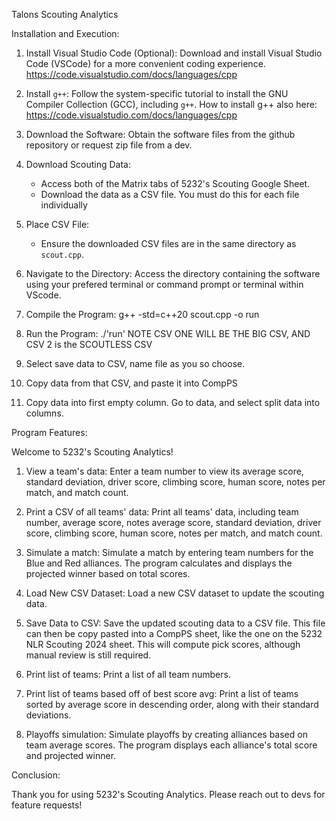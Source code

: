Talons Scouting Analytics

Installation and Execution:
 
1. Install Visual Studio Code (Optional): Download and install Visual Studio Code (VSCode) for a more convenient coding experience.
          https://code.visualstudio.com/docs/languages/cpp

2. Install `g++`: Follow the system-specific tutorial to install the GNU Compiler Collection (GCC), including `g++`.
      How to install g++ also here: https://code.visualstudio.com/docs/languages/cpp

3. Download the Software: Obtain the software files from the github repository or request zip file from a dev.

4. Download Scouting Data:
   - Access both of the Matrix tabs of 5232's Scouting Google Sheet.
   - Download the data as a CSV file. You must do this for each file individually

5. Place CSV File:
   - Ensure the downloaded CSV files are in the same directory as `scout.cpp`.

6. Navigate to the Directory: Access the directory containing the software using your prefered terminal or command prompt or terminal within VScode.

7. Compile the Program:
   g++ -std=c++20 scout.cpp -o run

8. Run the Program:
   ./'run'
      NOTE CSV ONE WILL BE THE BIG CSV, AND CSV 2 is the SCOUTLESS CSV
9. Select save data to CSV, name file as you so choose.
    
10. Copy data from that CSV, and paste it into CompPS

11. Copy data into first empty column. Go to data, and select split data into columns. 

Program Features:

Welcome to 5232's Scouting Analytics!

1. View a team's data: Enter a team number to view its average score, standard deviation, driver score, climbing score, human score, notes per match, and match count.

2. Print a CSV of all teams' data: Print all teams' data, including team number, average score, notes average score, standard deviation, driver score, climbing score, human score, notes per match, and match count.

3. Simulate a match: Simulate a match by entering team numbers for the Blue and Red alliances. The program calculates and displays the projected winner based on total scores.

4. Load New CSV Dataset: Load a new CSV dataset to update the scouting data.

5. Save Data to CSV: Save the updated scouting data to a CSV file. This file can then be copy pasted into a CompPS sheet, like the one on the 5232 NLR Scouting 2024 sheet. This will compute pick scores, although manual review is still required.

6. Print list of teams: Print a list of all team numbers.

7. Print list of teams based off of best score avg: Print a list of teams sorted by average score in descending order, along with their standard deviations.

8. Playoffs simulation: Simulate playoffs by creating alliances based on team average scores. The program displays each alliance's total score and projected winner.

Conclusion:

Thank you for using 5232's Scouting Analytics. Please reach out to devs for feature requests!
